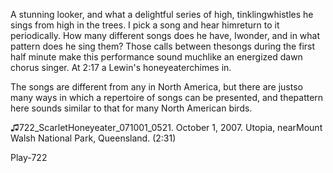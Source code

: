 A stunning looker, and what a delightful series of high, tinklingwhistles he sings from high in the trees. I pick a song and hear himreturn to it periodically. How many different songs does he have, Iwonder, and in what pattern does he sing them? Those calls between thesongs during the first half minute make this performance sound muchlike an energized dawn chorus singer. At 2:17 a Lewin's honeyeaterchimes in.

The songs are different from any in North America, but there are justso many ways in which a repertoire of songs can be presented, and thepattern here sounds similar to that for many North American birds.

♫722\_ScarletHoneyeater\_071001\_0521. October 1, 2007. Utopia, nearMount Walsh National Park, Queensland. (2:31)

Play-722
